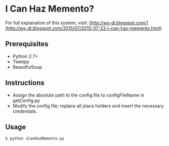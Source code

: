 # I Can Haz Memento?

For full explanation of this system, visit:
[http://ws-dl.blogspot.com/](http://ws-dl.blogspot.com/2015/07/2015-07-22-i-can-haz-memento.html)

## Prerequisites

* Python 2.7+
* Tweepy
* BeautifulSoup

## Instructions

* Assign the absolute path to the config file to configFileName in getConfig.py
* Modify the config file; replace all place holders and insert the necessary credentials.

## Usage

```
$ python iCanHazMemento.py
```